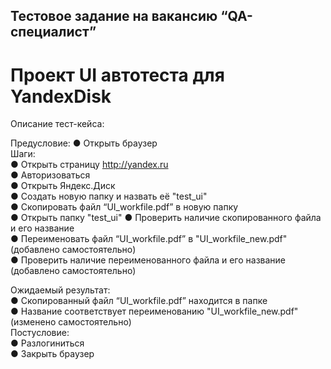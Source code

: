 ## Тестовое задание на вакансию “QA-специалист”

# Проект UI автотеста для YandexDisk
Описание тест-кейса: 

Предусловие: 
●	Открыть браузер  
Шаги:  
●	Открыть страницу http://yandex.ru  
●	Авторизоваться  
●	Открыть Яндекс.Диск  
●	Создать новую папку и назвать её "test_ui"  
●	Скопировать файл “UI_workfile.pdf” в новую папку  
●	Открыть папку "test_ui"
●	Проверить наличие скопированного файла и его название  
●	Переименовать файл “UI_workfile.pdf” в "UI_workfile_new.pdf" (добавлено cамостоятельно)  
●	Проверить наличие  переименованного файла и его название (добавлено самостоятельно)  

Ожидаемый результат:  
●	Скопированный файл “UI_workfile.pdf” находится в папке  
●	Название соответствует переименованию "UI_workfile_new.pdf" (изменено самостоятельно)  
Постусловие:  
●	Разлогиниться  
●	Закрыть браузер  
